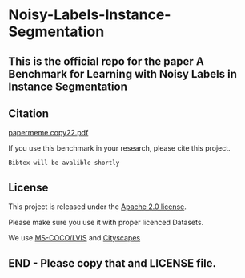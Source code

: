 # Noisy-Labels-Instance-Segmentation
## This is the official repo for the paper A Benchmark for Learning with Noisy Labels in Instance Segmentation

## Citation

[papermeme copy22.pdf](https://github.com/user-attachments/files/15510420/papermeme.copy22.pdf)


If you use this benchmark in your research, please cite this project.


```
Bibtex will be avalible shortly
```


## License

This project is released under the [Apache 2.0 license](LICENSE).

Please make sure you use it with proper licenced Datasets.

We use [MS-COCO/LVIS](https://cocodataset.org/#termsofuse) and [Cityscapes](https://www.cityscapes-dataset.com/license/)

## END - Please copy that and LICENSE file.
